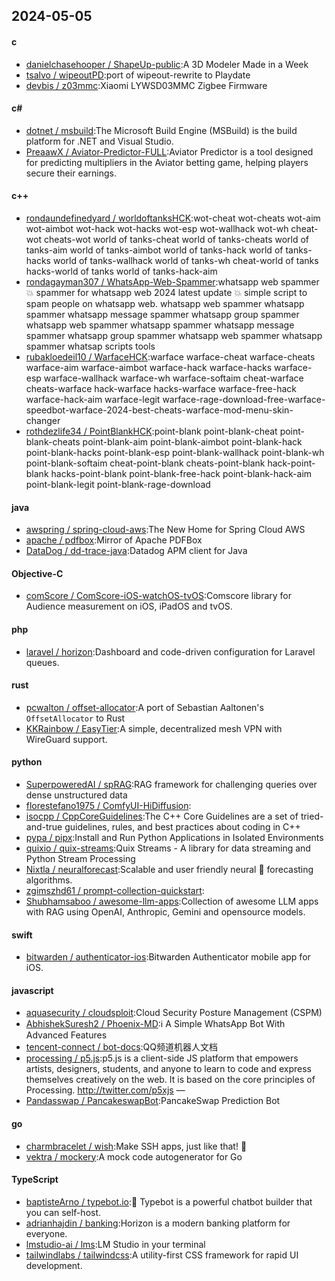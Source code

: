 ## 2024-05-05
#### c
* [danielchasehooper / ShapeUp-public](https://github.com/danielchasehooper/ShapeUp-public):A 3D Modeler Made in a Week
* [tsalvo / wipeoutPD](https://github.com/tsalvo/wipeoutPD):port of wipeout-rewrite to Playdate
* [devbis / z03mmc](https://github.com/devbis/z03mmc):Xiaomi LYWSD03MMC Zigbee Firmware
#### c#
* [dotnet / msbuild](https://github.com/dotnet/msbuild):The Microsoft Build Engine (MSBuild) is the build platform for .NET and Visual Studio.
* [PreaawX / Aviator-Predictor-FULL](https://github.com/PreaawX/Aviator-Predictor-FULL):Aviator Predictor is a tool designed for predicting multipliers in the Aviator betting game, helping players secure their earnings.
#### c++
* [rondaundefinedyard / worldoftanksHCK](https://github.com/rondaundefinedyard/worldoftanksHCK):wot-cheat wot-cheats wot-aim wot-aimbot wot-hack wot-hacks wot-esp wot-wallhack wot-wh cheat-wot cheats-wot world of tanks-cheat world of tanks-cheats world of tanks-aim world of tanks-aimbot world of tanks-hack world of tanks-hacks world of tanks-wallhack world of tanks-wh cheat-world of tanks hacks-world of tanks world of tanks-hack-aim
* [rondagayman307 / WhatsApp-Web-Spammer](https://github.com/rondagayman307/WhatsApp-Web-Spammer):whatsapp web spammer 💥 spammer for whatsapp web 2024 latest update 💥 simple script to spam people on whatsapp web. whatsapp web spammer whatsapp spammer whatsapp message spammer whatsapp group spammer whatsapp web spammer whatsapp spammer whatsapp message spammer whatsapp group spammer whatsapp web spammer whatsapp spammer whatsap scripts tools
* [rubakloedeil10 / WarfaceHCK](https://github.com/rubakloedeil10/WarfaceHCK):warface warface-cheat warface-cheats warface-aim warface-aimbot warface-hack warface-hacks warface-esp warface-wallhack warface-wh warface-softaim cheat-warface cheats-warface hack-warface hacks-warface warface-free-hack warface-hack-aim warface-legit warface-rage-download-free-warface-speedbot-warface-2024-best-cheats-warface-mod-menu-skin-changer
* [rothdezlife34 / PointBlankHCK](https://github.com/rothdezlife34/PointBlankHCK):point-blank point-blank-cheat point-blank-cheats point-blank-aim point-blank-aimbot point-blank-hack point-blank-hacks point-blank-esp point-blank-wallhack point-blank-wh point-blank-softaim cheat-point-blank cheats-point-blank hack-point-blank hacks-point-blank point-blank-free-hack point-blank-hack-aim point-blank-legit point-blank-rage-download
#### java
* [awspring / spring-cloud-aws](https://github.com/awspring/spring-cloud-aws):The New Home for Spring Cloud AWS
* [apache / pdfbox](https://github.com/apache/pdfbox):Mirror of Apache PDFBox
* [DataDog / dd-trace-java](https://github.com/DataDog/dd-trace-java):Datadog APM client for Java
#### Objective-C
* [comScore / ComScore-iOS-watchOS-tvOS](https://github.com/comScore/ComScore-iOS-watchOS-tvOS):Comscore library for Audience measurement on iOS, iPadOS and tvOS.
#### php
* [laravel / horizon](https://github.com/laravel/horizon):Dashboard and code-driven configuration for Laravel queues.
#### rust
* [pcwalton / offset-allocator](https://github.com/pcwalton/offset-allocator):A port of Sebastian Aaltonen's `OffsetAllocator` to Rust
* [KKRainbow / EasyTier](https://github.com/KKRainbow/EasyTier):A simple, decentralized mesh VPN with WireGuard support.
#### python
* [SuperpoweredAI / spRAG](https://github.com/SuperpoweredAI/spRAG):RAG framework for challenging queries over dense unstructured data
* [florestefano1975 / ComfyUI-HiDiffusion](https://github.com/florestefano1975/ComfyUI-HiDiffusion):
* [isocpp / CppCoreGuidelines](https://github.com/isocpp/CppCoreGuidelines):The C++ Core Guidelines are a set of tried-and-true guidelines, rules, and best practices about coding in C++
* [pypa / pipx](https://github.com/pypa/pipx):Install and Run Python Applications in Isolated Environments
* [quixio / quix-streams](https://github.com/quixio/quix-streams):Quix Streams - A library for data streaming and Python Stream Processing
* [Nixtla / neuralforecast](https://github.com/Nixtla/neuralforecast):Scalable and user friendly neural 🧠 forecasting algorithms.
* [zgimszhd61 / prompt-collection-quickstart](https://github.com/zgimszhd61/prompt-collection-quickstart):
* [Shubhamsaboo / awesome-llm-apps](https://github.com/Shubhamsaboo/awesome-llm-apps):Collection of awesome LLM apps with RAG using OpenAI, Anthropic, Gemini and opensource models.
#### swift
* [bitwarden / authenticator-ios](https://github.com/bitwarden/authenticator-ios):Bitwarden Authenticator mobile app for iOS.
#### javascript
* [aquasecurity / cloudsploit](https://github.com/aquasecurity/cloudsploit):Cloud Security Posture Management (CSPM)
* [AbhishekSuresh2 / Phoenix-MD](https://github.com/AbhishekSuresh2/Phoenix-MD):ℹ️ A Simple WhatsApp Bot With Advanced Features
* [tencent-connect / bot-docs](https://github.com/tencent-connect/bot-docs):QQ频道机器人文档
* [processing / p5.js](https://github.com/processing/p5.js):p5.js is a client-side JS platform that empowers artists, designers, students, and anyone to learn to code and express themselves creatively on the web. It is based on the core principles of Processing. http://twitter.com/p5xjs —
* [Pandasswap / PancakeswapBot](https://github.com/Pandasswap/PancakeswapBot):PancakeSwap Prediction Bot
#### go
* [charmbracelet / wish](https://github.com/charmbracelet/wish):Make SSH apps, just like that! 💫
* [vektra / mockery](https://github.com/vektra/mockery):A mock code autogenerator for Go
#### TypeScript
* [baptisteArno / typebot.io](https://github.com/baptisteArno/typebot.io):💬 Typebot is a powerful chatbot builder that you can self-host.
* [adrianhajdin / banking](https://github.com/adrianhajdin/banking):Horizon is a modern banking platform for everyone.
* [lmstudio-ai / lms](https://github.com/lmstudio-ai/lms):LM Studio in your terminal
* [tailwindlabs / tailwindcss](https://github.com/tailwindlabs/tailwindcss):A utility-first CSS framework for rapid UI development.
